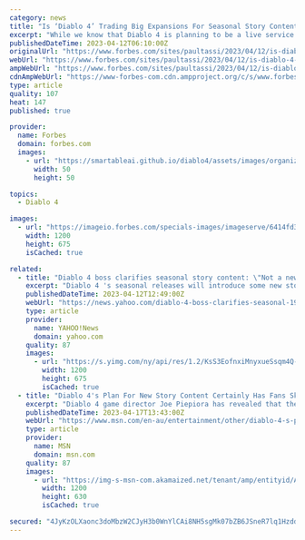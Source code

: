```yaml
---
category: news
title: "Is ‘Diablo 4’ Trading Big Expansions For Seasonal Story Content? (No)"
excerpt: "While we know that Diablo 4 is planning to be a live service and having seasons like Diablo 3 has for the past decade or so, things seem to be altering one of the core historical parts of the game, if recent interviews are indications of anything."
publishedDateTime: 2023-04-12T06:10:00Z
originalUrl: "https://www.forbes.com/sites/paultassi/2023/04/12/is-diablo-4-trading-big-expansions-for-seasonal-story-content/"
webUrl: "https://www.forbes.com/sites/paultassi/2023/04/12/is-diablo-4-trading-big-expansions-for-seasonal-story-content/"
ampWebUrl: "https://www.forbes.com/sites/paultassi/2023/04/12/is-diablo-4-trading-big-expansions-for-seasonal-story-content/amp/"
cdnAmpWebUrl: "https://www-forbes-com.cdn.ampproject.org/c/s/www.forbes.com/sites/paultassi/2023/04/12/is-diablo-4-trading-big-expansions-for-seasonal-story-content/amp/"
type: article
quality: 107
heat: 147
published: true

provider:
  name: Forbes
  domain: forbes.com
  images:
    - url: "https://smartableai.github.io/diablo4/assets/images/organizations/forbes.com-50x50.jpg"
      width: 50
      height: 50

topics:
  - Diablo 4

images:
  - url: "https://imageio.forbes.com/specials-images/imageserve/6414fd32008bcd0c557ffb6c/0x0.jpg?format=jpg&width=1200"
    width: 1200
    height: 675
    isCached: true

related:
  - title: "Diablo 4 boss clarifies seasonal story content: \"Not a new campaign\""
    excerpt: "Diablo 4 's seasonal releases will introduce some new story content, but franchise boss Rod Fergusson says it won't be on the level of a campaign."
    publishedDateTime: 2023-04-12T12:49:00Z
    webUrl: "https://news.yahoo.com/diablo-4-boss-clarifies-seasonal-194936642.html"
    type: article
    provider:
      name: YAHOO!News
      domain: yahoo.com
    quality: 87
    images:
      - url: "https://s.yimg.com/ny/api/res/1.2/KsS3EofnxiMnyxueSsqm4Q--/YXBwaWQ9aGlnaGxhbmRlcjt3PTEyMDA7aD02NzU-/https://media.zenfs.com/en/gamesradar_237/d23b6956a6654889a531db8ed508f63c"
        width: 1200
        height: 675
        isCached: true
  - title: "Diablo 4's Plan For New Story Content Certainly Has Fans Skeptical"
    excerpt: "Diablo 4 game director Joe Piepiora has revealed that the upcoming RPG will receive \"meaty\" story content every three months. Accompanied by the seasonal pass, those quarterly updates will be tied to ..."
    publishedDateTime: 2023-04-17T13:43:00Z
    webUrl: "https://www.msn.com/en-au/entertainment/other/diablo-4-s-plan-for-new-story-content-certainly-has-fans-skeptical/ar-AA19LDXF"
    type: article
    provider:
      name: MSN
      domain: msn.com
    quality: 87
    images:
      - url: "https://img-s-msn-com.akamaized.net/tenant/amp/entityid/AA19LV8c.img?h=630&w=1200&m=6&q=60&o=t&l=f&f=jpg&x=971&y=198"
        width: 1200
        height: 630
        isCached: true

secured: "4JyKzOLXaonc3doMbzW2CJyH3b0WnYlCAi8NH5sgMk07bZB6JSneR7lq1HzddZCIVS9njLQqWCKFYroUhDreoyfAjr7GZA0I4qLQEryZlmTqBiZNyZHJCYLf+Fh9PGB8VrOq0lBZAduufQa26TvqqeAUWCxNxLj3J9xLrsmCzfwTIQn/Lgp/5wX/Mmi5xFrM0wFLov3Uo4jNN4+w3w7QEUZz+DoFC+LrI+Ixe7BGtAaDS9zT5ROy7drG1dAukw7wOd3dSoPLvaSe+eOX3QKFe++oySze0NDwelhA5WaRPwqbHlt7X/Wkr+2iY5c3UR15E5PzzpWzPbGYJyupvl/RGpyBY+afC/Kg5ki96KdKHJ4=;YYaAob6qtdB/NExr1/f4nw=="
---
```


